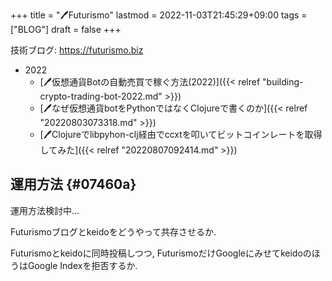 +++
title = "🖊Futurismo"
lastmod = 2022-11-03T21:45:29+09:00
tags = ["BLOG"]
draft = false
+++

技術ブログ: <https://futurismo.biz>

-   2022
    -   [🖊仮想通貨Botの自動売買で稼ぐ方法(2022)]({{< relref "building-crypto-trading-bot-2022.md" >}})
    -   [🖊なぜ仮想通貨botをPythonではなくClojureで書くのか]({{< relref "20220803073318.md" >}})
    -   [🖊Clojureでlibpyhon-clj経由でccxtを叩いてビットコインレートを取得してみた]({{< relref "20220807092414.md" >}})


## 運用方法 {#07460a}

運用方法検討中...

Futurismoブログとkeidoをどうやって共存させるか.

Futurismoとkeidoに同時投稿しつつ, FuturismoだけGoogleにみせてkeidoのほうはGoogle Indexを拒否するか.
